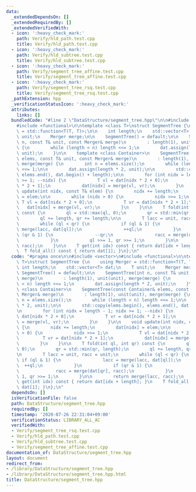 ```yaml
---
data:
  _extendedDependsOn: []
  _extendedRequiredBy: []
  _extendedVerifiedWith:
  - icon: ':heavy_check_mark:'
    path: Verify/hld_path.test.cpp
    title: Verify/hld_path.test.cpp
  - icon: ':heavy_check_mark:'
    path: Verify/hld_subtree.test.cpp
    title: Verify/hld_subtree.test.cpp
  - icon: ':heavy_check_mark:'
    path: Verify/segment_tree_affine.test.cpp
    title: Verify/segment_tree_affine.test.cpp
  - icon: ':heavy_check_mark:'
    path: Verify/segment_tree_rsq.test.cpp
    title: Verify/segment_tree_rsq.test.cpp
  _pathExtension: hpp
  _verificationStatusIcon: ':heavy_check_mark:'
  attributes:
    links: []
  bundledCode: "#line 2 \"DataStructure/segment_tree.hpp\"\n\n#include <vector>\n\
    #include <functional>\n\ntemplate <class T>\nstruct SegmentTree {\n    using Merger\
    \ = std::function<T(T, T)>;\n\n    int length;\n    std::vector<T> dat;\n    T\
    \ unit;\n    Merger merge;\n\n    SegmentTree() = default;\n\n    SegmentTree(int\
    \ n, const T& unit, const Merger& merge)\n        : length(1), unit(unit), merge(merge)\
    \ {\n        while (length < n) length <<= 1;\n        dat.assign(length * 2,\
    \ unit);\n    }\n\n    template <class Container>\n    SegmentTree(const Container&\
    \ elems, const T& unit, const Merger& merge)\n        : length(1), unit(unit),\
    \ merge(merge) {\n        int n = elems.size();\n        while (length < n) length\
    \ <<= 1;\n\n        dat.assign(length * 2, unit);\n\n        std::copy(elems.begin(),\
    \ elems.end(), dat.begin() + length);\n\n        for (int nidx = length - 1; nidx\
    \ >= 1; --nidx) {\n            T vl = dat[nidx * 2 + 0];\n            T vr = dat[nidx\
    \ * 2 + 1];\n            dat[nidx] = merge(vl, vr);\n        }\n    }\n\n    void\
    \ update(int nidx, const T& elem) {\n        nidx += length;\n        dat[nidx]\
    \ = elem;\n\n        while (nidx > 0) {\n            nidx >>= 1;\n           \
    \ T vl = dat[nidx * 2 + 0];\n            T vr = dat[nidx * 2 + 1];\n         \
    \   dat[nidx] = merge(vl, vr);\n        }\n    }\n\n    T fold(int ql, int qr)\
    \ const {\n        ql = std::max(ql, 0);\n        qr = std::min(qr, length);\n\
    \        ql += length, qr += length;\n\n        T lacc = unit, racc = unit;\n\
    \        while (ql < qr) {\n            if (ql & 1) {\n                lacc =\
    \ merge(lacc, dat[ql]);\n                ++ql;\n            }\n            if\
    \ (qr & 1) {\n                --qr;\n                racc = merge(dat[qr], racc);\n\
    \            }\n            ql >>= 1, qr >>= 1;\n        }\n\n        return merge(lacc,\
    \ racc);\n    }\n\n    T get(int idx) const { return dat[idx + length]; }\n  \
    \  T fold_all() const { return dat[1]; }\n};\n"
  code: "#pragma once\n\n#include <vector>\n#include <functional>\n\ntemplate <class\
    \ T>\nstruct SegmentTree {\n    using Merger = std::function<T(T, T)>;\n\n   \
    \ int length;\n    std::vector<T> dat;\n    T unit;\n    Merger merge;\n\n   \
    \ SegmentTree() = default;\n\n    SegmentTree(int n, const T& unit, const Merger&\
    \ merge)\n        : length(1), unit(unit), merge(merge) {\n        while (length\
    \ < n) length <<= 1;\n        dat.assign(length * 2, unit);\n    }\n\n    template\
    \ <class Container>\n    SegmentTree(const Container& elems, const T& unit, const\
    \ Merger& merge)\n        : length(1), unit(unit), merge(merge) {\n        int\
    \ n = elems.size();\n        while (length < n) length <<= 1;\n\n        dat.assign(length\
    \ * 2, unit);\n\n        std::copy(elems.begin(), elems.end(), dat.begin() + length);\n\
    \n        for (int nidx = length - 1; nidx >= 1; --nidx) {\n            T vl =\
    \ dat[nidx * 2 + 0];\n            T vr = dat[nidx * 2 + 1];\n            dat[nidx]\
    \ = merge(vl, vr);\n        }\n    }\n\n    void update(int nidx, const T& elem)\
    \ {\n        nidx += length;\n        dat[nidx] = elem;\n\n        while (nidx\
    \ > 0) {\n            nidx >>= 1;\n            T vl = dat[nidx * 2 + 0];\n   \
    \         T vr = dat[nidx * 2 + 1];\n            dat[nidx] = merge(vl, vr);\n\
    \        }\n    }\n\n    T fold(int ql, int qr) const {\n        ql = std::max(ql,\
    \ 0);\n        qr = std::min(qr, length);\n        ql += length, qr += length;\n\
    \n        T lacc = unit, racc = unit;\n        while (ql < qr) {\n           \
    \ if (ql & 1) {\n                lacc = merge(lacc, dat[ql]);\n              \
    \  ++ql;\n            }\n            if (qr & 1) {\n                --qr;\n  \
    \              racc = merge(dat[qr], racc);\n            }\n            ql >>=\
    \ 1, qr >>= 1;\n        }\n\n        return merge(lacc, racc);\n    }\n\n    T\
    \ get(int idx) const { return dat[idx + length]; }\n    T fold_all() const { return\
    \ dat[1]; }\n};\n"
  dependsOn: []
  isVerificationFile: false
  path: DataStructure/segment_tree.hpp
  requiredBy: []
  timestamp: '2020-07-26 22:31:04+09:00'
  verificationStatus: LIBRARY_ALL_AC
  verifiedWith:
  - Verify/segment_tree_rsq.test.cpp
  - Verify/hld_path.test.cpp
  - Verify/hld_subtree.test.cpp
  - Verify/segment_tree_affine.test.cpp
documentation_of: DataStructure/segment_tree.hpp
layout: document
redirect_from:
- /library/DataStructure/segment_tree.hpp
- /library/DataStructure/segment_tree.hpp.html
title: DataStructure/segment_tree.hpp
---
```


